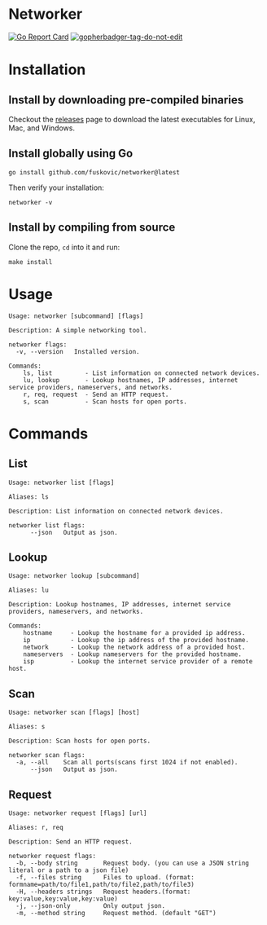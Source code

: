 # Networker

[![Go Report Card](https://goreportcard.com/badge/github.com/fuskovic/networker)](https://goreportcard.com/report/github.com/fuskovic/networker)
<a href='https://github.com/jpoles1/gopherbadger' target='_blank'>![gopherbadger-tag-do-not-edit](https://img.shields.io/badge/Go%20Coverage-56%25-brightgreen.svg?longCache=true&style=flat)</a>


# Installation

## Install by downloading pre-compiled binaries

Checkout the [releases](https://github.com/fuskovic/networker/releases) page to download the latest executables for Linux, Mac, and Windows.

## Install globally using Go

    go install github.com/fuskovic/networker@latest

Then verify your installation:

    networker -v

## Install by compiling from source

Clone the repo, `cd` into it and run:

    make install

# Usage 

```
Usage: networker [subcommand] [flags]

Description: A simple networking tool.

networker flags:
  -v, --version   Installed version.

Commands:
	ls, list         - List information on connected network devices.
	lu, lookup       - Lookup hostnames, IP addresses, internet service providers, nameservers, and networks.
	r, req, request  - Send an HTTP request.
	s, scan          - Scan hosts for open ports.
```

# Commands 

## List 

```
Usage: networker list [flags]

Aliases: ls

Description: List information on connected network devices.

networker list flags:
      --json   Output as json.
```

## Lookup 

```
Usage: networker lookup [subcommand]

Aliases: lu

Description: Lookup hostnames, IP addresses, internet service providers, nameservers, and networks.

Commands:
	hostname     - Lookup the hostname for a provided ip address.
	ip           - Lookup the ip address of the provided hostname.
	network      - Lookup the network address of a provided host.
	nameservers  - Lookup nameservers for the provided hostname.
	isp          - Lookup the internet service provider of a remote host.
```

## Scan 

```
Usage: networker scan [flags] [host]

Aliases: s

Description: Scan hosts for open ports.

networker scan flags:
  -a, --all    Scan all ports(scans first 1024 if not enabled).
      --json   Output as json.
```

## Request 

```
Usage: networker request [flags] [url]

Aliases: r, req

Description: Send an HTTP request.

networker request flags:
  -b, --body string       Request body. (you can use a JSON string literal or a path to a json file)
  -f, --files string      Files to upload. (format: formname=path/to/file1,path/to/file2,path/to/file3)
  -H, --headers strings   Request headers.(format: key:value,key:value,key:value)
  -j, --json-only         Only output json.
  -m, --method string     Request method. (default "GET")
```
